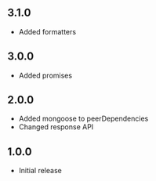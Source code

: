 ## 3.1.0
- Added formatters

## 3.0.0
- Added promises

## 2.0.0
- Added mongoose to peerDependencies
- Changed response API

## 1.0.0
- Initial release
